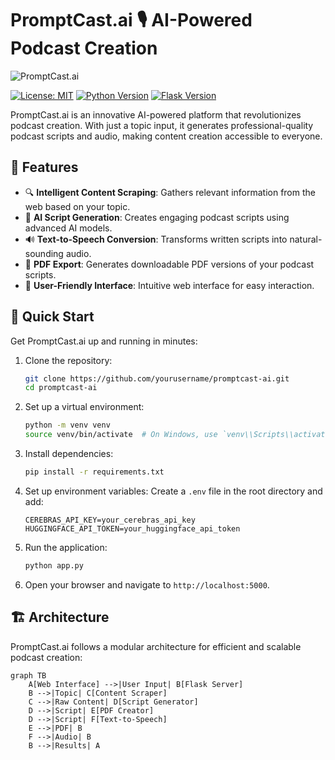 # PromptCast.ai 🎙️ AI-Powered Podcast Creation

![PromptCast.ai](https://web-production-3fcf.up.railway.app/)

[![License: MIT](https://img.shields.io/badge/License-MIT-yellow.svg)](https://opensource.org/licenses/MIT)
[![Python Version](https://img.shields.io/badge/python-3.9-blue.svg)](https://www.python.org/downloads/release/python-390/)
[![Flask Version](https://img.shields.io/badge/flask-3.0.3-green.svg)](https://flask.palletsprojects.com/en/3.0.x/)

PromptCast.ai is an innovative AI-powered platform that revolutionizes podcast creation. With just a topic input, it generates professional-quality podcast scripts and audio, making content creation accessible to everyone.

## 🌟 Features

- 🔍 **Intelligent Content Scraping**: Gathers relevant information from the web based on your topic.
- 📝 **AI Script Generation**: Creates engaging podcast scripts using advanced AI models.
- 🔊 **Text-to-Speech Conversion**: Transforms written scripts into natural-sounding audio.
- 📄 **PDF Export**: Generates downloadable PDF versions of your podcast scripts.
- 🎨 **User-Friendly Interface**: Intuitive web interface for easy interaction.

## 🚀 Quick Start

Get PromptCast.ai up and running in minutes:

1. Clone the repository:
   ```bash
   git clone https://github.com/yourusername/promptcast-ai.git
   cd promptcast-ai
   ```

2. Set up a virtual environment:
   ```bash
   python -m venv venv
   source venv/bin/activate  # On Windows, use `venv\\Scripts\\activate`
   ```

3. Install dependencies:
   ```bash
   pip install -r requirements.txt
   ```

4. Set up environment variables:
   Create a `.env` file in the root directory and add:
   ```
   CEREBRAS_API_KEY=your_cerebras_api_key
   HUGGINGFACE_API_TOKEN=your_huggingface_api_token
   ```

5. Run the application:
   ```bash
   python app.py
   ```

6. Open your browser and navigate to `http://localhost:5000`.

## 🏗️ Architecture

PromptCast.ai follows a modular architecture for efficient and scalable podcast creation:

```mermaid
graph TB
    A[Web Interface] -->|User Input| B[Flask Server]
    B -->|Topic| C[Content Scraper]
    C -->|Raw Content| D[Script Generator]
    D -->|Script| E[PDF Creator]
    D -->|Script| F[Text-to-Speech]
    E -->|PDF| B
    F -->|Audio| B
    B -->|Results| A
